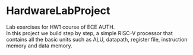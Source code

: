 # HardwareLabProject
Lab exercises for HW1 course of ECE AUTH.  
In this project we build step by step, a simple RISC-V processor that contains all the basic units such as ALU, datapath, register file, instruction memory and data memory.
